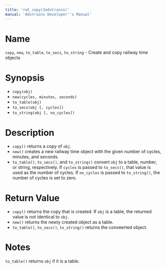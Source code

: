 ```yaml
---
title: 'rwt_copy(3advtrains)'
manual: 'Advtrains Developer''s Manual'
---
```


# Name
`copy`, `new`, `to_table`, `to_secs`, `to_string` - Create and copy railway time objects

# Synopsis

* `copy(obj)`
* `new(cycles, minutes, seconds)`
* `to_table(obj)`
* `to_secs(obj [, cycles])`
* `to_string(obj [, no_cycles])`

# Description

* `copy()` returns a copy of `obj`.
* `new()` creates a new railway time object with the given number of cycles, minutes, and seconds.
* `to_table()`, `to_secs()`, and `to_string()` convert `obj` to a table, number, or string, respectively. If `cycles` is passed to `to_secs()`, that value is used as the number of cycles. If `no_cycles` is passed to `to_string()`, the number of cycles is set to zero.

# Return Value

* `copy()` returns the copy that is created. If `obj` is a table, the returned value is not identical to `obj`.
* `new()` returns the newly created object as a table.
* `to_table()`, `to_secs()`, `to_string()` returns the conveerted object.

# Notes

`to_table()` returns `obj` if it is a table.
